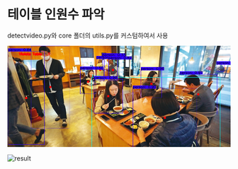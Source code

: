 # 테이블 인원수 파악

detectvideo.py와 
core 폴더의 utils.py를 커스텀하여서 사용

<p align="center"><img src="result.png" width="640"\></p>



![result](https://user-images.githubusercontent.com/75787789/139540644-2cdc5aa6-eaeb-40b4-9174-f90a3136500b.png)
